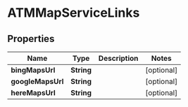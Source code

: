 
# ATMMapServiceLinks

## Properties
Name | Type | Description | Notes
------------ | ------------- | ------------- | -------------
**bingMapsUrl** | **String** |  |  [optional]
**googleMapsUrl** | **String** |  |  [optional]
**hereMapsUrl** | **String** |  |  [optional]




